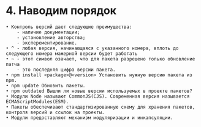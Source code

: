 # 4. Наводим порядок

	• Контроль версий дает следующие преимущества:
		- наличие документации;
		- установление авторства;
		- эксперементирование.
	• ^ - любая версия, начинающаяся с указанного номера, вплоть до следующего номера мажерной версии будет работать
	• ~ - этот символ озачает, что для пакета разрешено только обновление патча 
		- это последняя цифра версии пакета. 
	• npm install <package>@<version> Установить нужную версию пакета из npm.
	• npm update Обновить пакеты.
	• npm outdated Вышли ли новые версии используемых в проекте пакетов?
	• Модули Node называют CommonJS(CJS). Современная версия называется ECMAScriptModules(ESM).
	• Пакеты обеспечивают стандартизированную схему для хранения пакетов, контроля версий и ссылок на проекты. 
	• Модули предоставляют механизм модуляризации и инкапсуляции.